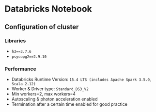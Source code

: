 # Databricks Notebook

## Configuration of cluster

### Libraries
- `h3==3.7.6`
- `psycopg2==2.9.10`

### Performance
- Databricks Runtime Version: `15.4 LTS (includes Apache Spark 3.5.0, Scala 2.12)`
- Worker & Driver type: `Standard_DS3_V2`
- Min workers=2, max workers=4
- Autoscaling & photon acceleration enabled
- Termination after a certain time enabled for good practice
